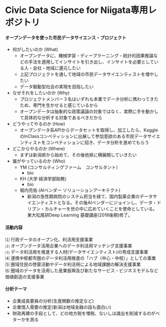 # Civic Data Science for Niigata専用レポジトリ

#### オープンデータを使った市民データサイエンス・プロジェクト
- 何がしたいのか (What)
  - オープンデータに、機械学習・ディープラーニング・統計的因果推論などの手法を適用してインサイトを引き出し、インサイトを必要としている人・会社・地域に還元したい
  - 上記プロジェクトを通して地域の市民データサイエンティストを増やしたい
  - データ駆動型社会の実現を目指したい
- なぜそれをしたいのか (Why)
  - プロジェクトメンバー３名はいずれも本業でデータ分析に携わってきたため、専門を生かせると感じているから
  - オープンデータは抽象的な政策議論の対象ではなく、実際に手を動かして具体的な分析する対象であるべきだから
- どうやってやるのか (How)
  - オープンデータ系APIからデータセットを取得し、加工したら、KaggleのInClassコンペティションに出展して参加意欲のある市民データサイエンティストをコンペティションに招き、データ分析を進めてもらう
- どこからやるのか (Where)
  - まずは新潟県から始めて、その後他県に横展開していきたい
- 誰がやっているのか (Who)
  - YM (コンサルティングファーム　コンサルタント）
    - bio
  - KH (大学 経済学部助教)
    - bio
  - 堀内亮佑 (AIベンダー ソリューションアーキテクト)
    - 新潟の急性期病院のシステム担当を経て、国内製薬企業のデータサイエンティストとなる。その後AIベンダーにジョインし、データ・ドリブン・カルチャーを世の中に広めていくことを使命としている。東大松尾研Deep Learning 基礎講座(2018後期)修了。

#### 活動内容
⑴ 行政データのオープン化、利活用支援事業  
⑵ オープンデータ活用企業へのデータ利活用マッチング支援事業  
⑶ データ利活用を推進する人材(データサイエンティスト)の育成支援事業  
⑷ 連携中枢都市圏のデータ利活用推進の「ハブ（中心・中核）」としての事業  
⑸ 圏域住民の啓蒙活動やデータ利活用による地域課題の解決支援事業  
⑹ 圏域のデータを活用した産業振興及び新たなサービス・ビジネスモデルなど価値創造の支援事業  

#### 分析テーマ
- 企業成長要員の分析(生産関数の推定など)
- 企業借入需要の推定(新潟は地域金融の話も面白い)
- 財政再建の手段として、どの地方税を増税、ないしは歳出を削減するのがベターかを測る